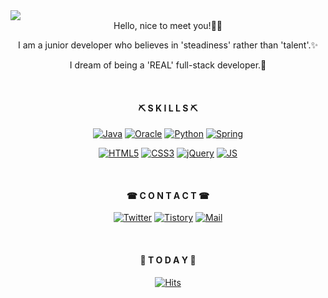 <img src="https://capsule-render.vercel.app/api?type=waving&color=auto&height=300&section=header&text=hello,%20imseul gi&fontSize=50" />


<center>Hello, nice to meet you!🙂👋

I am a junior developer who believes in 'steadiness' rather than 'talent'.✨

I dream of being a 'REAL' full-stack developer.🚩
  
<br>
  
<b><h4>⛏ S K I L L S ⛏</h4></b>

[![Java](https://img.shields.io/badge/Java-007396?style=flat-square&logo=Java&logoColor=black)]()
[![Oracle](https://img.shields.io/badge/Oracle-F80000?style=flat-square&logo=Oracle&logoColor=black)]()
[![Python](https://img.shields.io/badge/Python-3776AB?style=flat-square&logo=Python&logoColor=black)]()
[![Spring](https://img.shields.io/badge/Spring-6DB33F?style=flat-square&logo=Spring&logoColor=black)]()

[![HTML5](https://img.shields.io/badge/HTML5-E34F26?style=flat-square&logo=HTML5&logoColor=black)]()
[![CSS3](https://img.shields.io/badge/CSS3-1572B6?style=flat-square&logo=CSS3&logoColor=black)]()
[![jQuery](https://img.shields.io/badge/jQuery-0769AD?style=flat-square&logo=jQuery&logoColor=black)]()
[![JS](https://img.shields.io/badge/JavaScript-F7DF1E?style=flat-square&logo=JavaScript&logoColor=black)]()

<br>
  
<b><h4>☎ C O N T A C T ☎</h4></b>

[![Twitter](https://img.shields.io/badge/Twitter-1DA1F2?style=flat-square&logo=Twitter&logoColor=black)](https://twitter.com/ddururiiiiiii)
[![Tistory](https://img.shields.io/badge/Tistory-FF5722?style=flat-square&logo=Blogger&logoColor=black)](https://ddururiiiiiii.tistory.com/)
[![Mail](https://img.shields.io/badge/Mail-FFE01B?style=flat-square&logo=Minutemailer&logoColor=black)](mailto:workingsg@daum.net)

<br>

<b><h4>📌 T O D A Y 📌</h4></b>

[![Hits](https://hits.seeyoufarm.com/api/count/incr/badge.svg?url=https%3A%2F%2Fgithub.com%2Fddururiiiiiii&count_bg=%2379C83D&title_bg=%23555555&icon=&icon_color=%23E7E7E7&title=hits&edge_flat=false)](https://hits.seeyoufarm.com)
</center>





